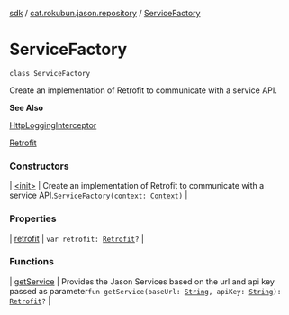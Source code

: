 [sdk](../../index.md) / [cat.rokubun.jason.repository](../index.md) / [ServiceFactory](./index.md)

# ServiceFactory

`class ServiceFactory`

Create an implementation of Retrofit to communicate with a service API.

**See Also**

[HttpLoggingInterceptor](#)

[Retrofit](https://square.github.io/retrofit/2.x/retrofit/retrofit2/Retrofit.html)

### Constructors

| [&lt;init&gt;](-init-.md) | Create an implementation of Retrofit to communicate with a service API.`ServiceFactory(context: `[`Context`](https://developer.android.com/reference/android/content/Context.html)`)` |

### Properties

| [retrofit](retrofit.md) | `var retrofit: `[`Retrofit`](https://square.github.io/retrofit/2.x/retrofit/retrofit2/Retrofit.html)`?` |

### Functions

| [getService](get-service.md) | Provides the Jason Services based on the url and api key passed as parameter`fun getService(baseUrl: `[`String`](https://kotlinlang.org/api/latest/jvm/stdlib/kotlin/-string/index.html)`, apiKey: `[`String`](https://kotlinlang.org/api/latest/jvm/stdlib/kotlin/-string/index.html)`): `[`Retrofit`](https://square.github.io/retrofit/2.x/retrofit/retrofit2/Retrofit.html)`?` |

